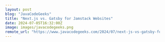 ```yaml
---
layout: post
blog: "JavaCodeGeeks"
title: "Next.js vs. Gatsby for Jamstack Websites"
date: 2024-07-05T16:32:00Z
image: images/javacodegeeks.png
remote_url: "https://www.javacodegeeks.com/2024/07/next-js-vs-gatsby-for-jamstack-websites.html"
---
```

